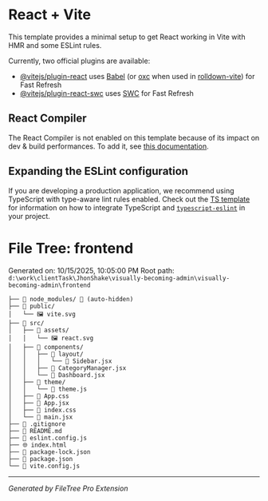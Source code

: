 # React + Vite

This template provides a minimal setup to get React working in Vite with HMR and some ESLint rules.

Currently, two official plugins are available:

- [@vitejs/plugin-react](https://github.com/vitejs/vite-plugin-react/blob/main/packages/plugin-react) uses [Babel](https://babeljs.io/) (or [oxc](https://oxc.rs) when used in [rolldown-vite](https://vite.dev/guide/rolldown)) for Fast Refresh
- [@vitejs/plugin-react-swc](https://github.com/vitejs/vite-plugin-react/blob/main/packages/plugin-react-swc) uses [SWC](https://swc.rs/) for Fast Refresh

## React Compiler

The React Compiler is not enabled on this template because of its impact on dev & build performances. To add it, see [this documentation](https://react.dev/learn/react-compiler/installation).

## Expanding the ESLint configuration

If you are developing a production application, we recommend using TypeScript with type-aware lint rules enabled. Check out the [TS template](https://github.com/vitejs/vite/tree/main/packages/create-vite/template-react-ts) for information on how to integrate TypeScript and [`typescript-eslint`](https://typescript-eslint.io) in your project.


# File Tree: frontend

Generated on: 10/15/2025, 10:05:00 PM
Root path: `d:\work\clientTask\JhonShake\visually-becoming-admin\visually-becoming-admin\frontend`

```
├── 📁 node_modules/ 🚫 (auto-hidden)
├── 📁 public/
│   └── 🖼️ vite.svg
├── 📁 src/
│   ├── 📁 assets/
│   │   └── 🖼️ react.svg
│   ├── 📁 components/
│   │   ├── 📁 layout/
│   │   │   └── 📄 Sidebar.jsx
│   │   ├── 📄 CategoryManager.jsx
│   │   └── 📄 Dashboard.jsx
│   ├── 📁 theme/
│   │   └── 📄 theme.js
│   ├── 🎨 App.css
│   ├── 📄 App.jsx
│   ├── 🎨 index.css
│   └── 📄 main.jsx
├── 🚫 .gitignore
├── 📖 README.md
├── 📄 eslint.config.js
├── 🌐 index.html
├── 📄 package-lock.json
├── 📄 package.json
└── 📄 vite.config.js
```

---
*Generated by FileTree Pro Extension*